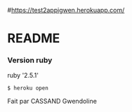 #https://test2appigwen.herokuapp.com/

# README

### Version ruby

ruby '2.5.1'


```
$ heroku open
```

Fait par CASSAND Gwendoline
